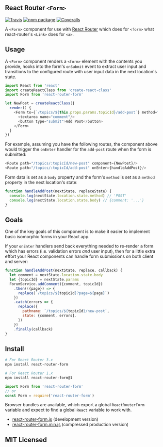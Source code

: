 ## React Router `<Form>`

[![Travis][build-badge]][build]
[![npm package][npm-badge]][npm]
[![Coveralls][coveralls-badge]][coveralls]

A `<Form>` component for use with [React Router](https://github.com/rackt/react-router) which does for `<form>` what react-router's `<Link>` does for `<a>`.

## Usage

A `<Form>` component renders a `<form>` element with the contents you provide, hooks into the form's `onSubmit` event to extract user input and transitions to the configured route with user input data in the next location's state.

```js
import React from 'react'
import createReactClass from 'create-react-class'
import Form from 'react-router-form'

let NewPost = createReactClass({
  render() {
    <Form to={`/topics/${this.props.params.topicId}/add-post`} method="POST">
      <textarea name="comment"/>
      <button type="submit">Add Post</button>
    </Form>
  }
})
```
For example, assuming you have the following routes, the component above would trigger the `onEnter` handler for the `add-post` route when the form is submitted:

```js
<Route path="/topics/:topicId/new-post" component={NewPost}/>
<Route path="/topics/:topicId/add-post" onEnter={handleAddPost}/>
```

Form data is set as a `body` property and the form's `method` is set as a `method` property in the next location's state:

```js
function handleAddPost(nextState, replaceState) {
  console.log(nextState.location.state.method) // 'POST'
  console.log(nextState.location.state.body) // {comment: '...'}
}
```

## Goals

One of the key goals of this component is to make it easier to implement basic isomorphic forms in your React app.

If your `onEnter` handlers send back everything needed to re-render a form which has errors (i.e. validation errors *and* user input), then for a little extra effort your React components can handle form submissions on both client and server:

```js
function handleAddPost(nextState, replace, callback) {
  let comment = nextState.location.state.body
  let {topicId} = nextState.params
  ForumService.addComment({comment, topicId})
    .then(({page}) => {
      replace(`/topics/${topicId}?page=${page}`)
    })
    .catch(errors => {
      replace({
        pathname: `/topics/${topicId}/new-post`,
        state: {comment, errors}.
      })
    })
    .finally(callback)
}
```

## Install

```sh
# For React Router 3.x
npm install react-router-form

# For React Router 1.x
npm install react-router-form@1
```

```js
import Form from 'react-router-form'
// or
const Form = require('react-router-form')
```

Browser bundles are available, which export a global `ReactRouterForm` variable and expect to find a global ``React`` variable to work with.

* [react-router-form.js](https://unpkg.com/react-router-form/umd/react-router-form.js) (development version)
* [react-router-form.min.js](https://unpkg.com/react-router-form/umd/react-router-form.min.js) (compressed production version)

## MIT Licensed

[build-badge]: https://img.shields.io/travis/insin/react-router-form/master.png?style=flat-square
[build]: https://travis-ci.org/insin/react-router-form

[npm-badge]: https://img.shields.io/npm/v/react-router-form.png?style=flat-square
[npm]: https://www.npmjs.org/package/react-router-form

[coveralls-badge]: https://img.shields.io/coveralls/insin/react-router-form/master.png?style=flat-square
[coveralls]: https://coveralls.io/github/insin/react-router-form
